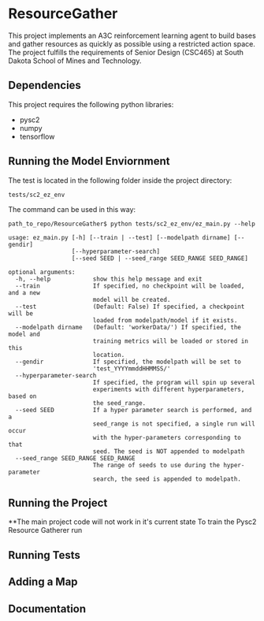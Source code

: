 # ResourceGather

This project implements an A3C reinforcement learning agent to build bases and gather resources as quickly as possible
using a restricted action space. The project fulfills the requirements of Senior Design (CSC465) at South Dakota School of Mines
and Technology.

## Dependencies

This project requires the following python libraries:

- pysc2 
- numpy
- tensorflow

## Running the Model Enviornment

The test is located in the following folder inside the project directory:

`tests/sc2_ez_env`

The command can be used in this way:

```buildoutcfg
path_to_repo/ResourceGather$ python tests/sc2_ez_env/ez_main.py --help
```
```buildoutcfg
usage: ez_main.py [-h] [--train | --test] [--modelpath dirname] [--gendir]
                  [--hyperparameter-search]
                  [--seed SEED | --seed_range SEED_RANGE SEED_RANGE]

optional arguments:
  -h, --help            show this help message and exit
  --train               If specified, no checkpoint will be loaded, and a new
                        model will be created.
  --test                (Default: False) If specified, a checkpoint will be
                        loaded from modelpath/model if it exists.
  --modelpath dirname   (Default: 'workerData/') If specified, the model and
                        training metrics will be loaded or stored in this
                        location.
  --gendir              If specified, the modelpath will be set to
                        'test_YYYYmmddHHMMSS/'
  --hyperparameter-search
                        If specified, the program will spin up several
                        experiments with different hyperparameters, based on
                        the seed_range.
  --seed SEED           If a hyper parameter search is performed, and a
                        seed_range is not specified, a single run will occur
                        with the hyper-parameters corresponding to that
                        seed. The seed is NOT appended to modelpath
  --seed_range SEED_RANGE SEED_RANGE
                        The range of seeds to use during the hyper-parameter
                        search, the seed is appended to modelpath.
```

## Running the Project

**The main project code will not work in it's current state
To train the Pysc2 Resource Gatherer run


## Running Tests
## Adding a Map
## Documentation
